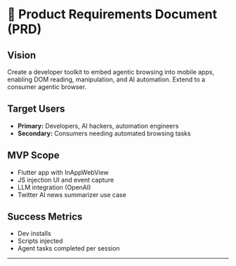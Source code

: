 # 📄 Product Requirements Document (PRD)

## Vision

Create a developer toolkit to embed agentic browsing into mobile apps, enabling DOM reading, manipulation, and AI automation. Extend to a consumer agentic browser.

## Target Users

- **Primary:** Developers, AI hackers, automation engineers
- **Secondary:** Consumers needing automated browsing tasks

## MVP Scope

- Flutter app with InAppWebView
- JS injection UI and event capture
- LLM integration (OpenAI)
- Twitter AI news summarizer use case

## Success Metrics

- Dev installs
- Scripts injected
- Agent tasks completed per session

---